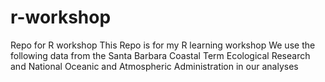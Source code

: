 # r-workshop
Repo for R workshop
This Repo is for my R learning workshop
We use the following data from the Santa Barbara Coastal Term Ecological Research and National  Oceanic and Atmospheric Administration in our analyses
